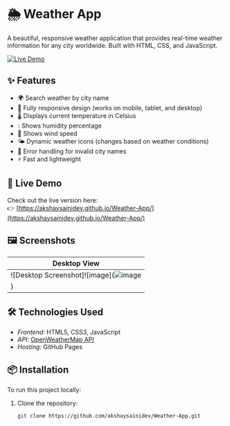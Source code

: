 # 🌦 Weather App

A beautiful, responsive weather application that provides real-time weather information for any city worldwide. Built with HTML, CSS, and JavaScript.

[![Live Demo](https://img.shields.io/badge/Live-Demo-brightgreen)](https://akshaysainidev.github.io/Weather-App/)
## ✨ Features

- 🌍 Search weather by city name
- 📱 Fully responsive design (works on mobile, tablet, and desktop)
- 🌡 Displays current temperature in Celsius
- 💧 Shows humidity percentage
- 💨 Shows wind speed
- 🌤 Dynamic weather icons (changes based on weather conditions)
- 🚫 Error handling for invalid city names
- ⚡ Fast and lightweight

## 🚀 Live Demo

Check out the live version here:  
👉 [https://akshaysainidev.github.io/Weather-App/](https://akshaysainidev.github.io/Weather-App/)

## 🖼 Screenshots

| Desktop View |
|--------------|
| ![Desktop Screenshot]![image](![image](https://github.com/user-attachments/assets/0be1cf68-33e3-4260-8a5b-840e09fbf7c1)
) |

## 🛠 Technologies Used

- *Frontend*: HTML5, CSS3, JavaScript
- *API*: [OpenWeatherMap API](https://openweathermap.org/api)
- *Hosting*: GitHub Pages

## 📦 Installation

To run this project locally:

1. Clone the repository:
   ```bash
   git clone https://github.com/akshaysainidev/Weather-App.git
